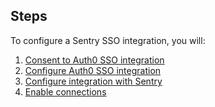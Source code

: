 ## Steps

To configure a Sentry SSO integration, you will:

1. [Consent to Auth0 SSO integration](#consent-to-auth0-sso-integration)
2. [Configure Auth0 SSO integration](#create-auth0-sso-integration)
3. [Configure integration with Sentry](#configure-integration-with-sentry)
4. [Enable connections](#enable-connections)
